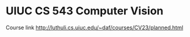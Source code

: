 # UIUC CS 543 Computer Vision 
Course link http://luthuli.cs.uiuc.edu/~daf/courses/CV23/planned.html
